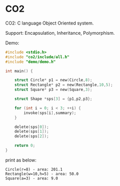# CO2
CO2: C language Object Oriented system.

Support:  Encapsulation, Inheritance, Polymorphism.

Demo:
```C
#include <stdio.h>
#include "co2/include/all.h"
#include "demo/demo.h"

int main() {

    struct Circle* p1 = new(Circle,8);
    struct Rectangle* p2 = new(Rectangle,10,5);
    struct Square* p3 = new(Square,3);

    struct Shape *sps[3] = {p1,p2,p3};

    for (int i = 0; i < 3; ++i) {
        invoke(sps[i],summary);
    }

    delete(sps[0]);
    delete(sps[1]);
    delete(sps[2]);

    return 0;
}
```

print as below:

```
Circle(r=8) - area: 201.1
Rectangle(w=10,h=5) - area: 50.0
Square(a=3) - area: 9.0
 ```
